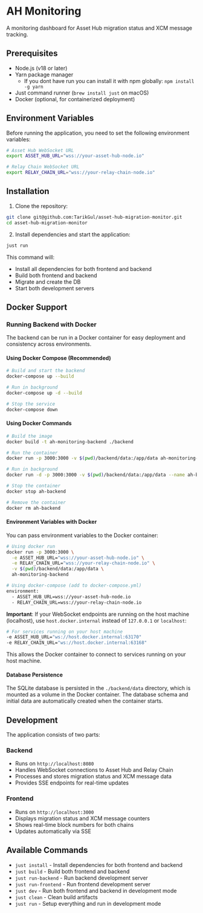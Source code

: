# AH Monitoring

A monitoring dashboard for Asset Hub migration status and XCM message tracking.

## Prerequisites

- Node.js (v18 or later)
- Yarn package manager
    - If you dont have run you can install it with npm globally: `npm install -g yarn`
- Just command runner (`brew install just` on macOS)
- Docker (optional, for containerized deployment)

## Environment Variables

Before running the application, you need to set the following environment variables:

```bash
# Asset Hub WebSocket URL
export ASSET_HUB_URL="wss://your-asset-hub-node.io"

# Relay Chain WebSocket URL
export RELAY_CHAIN_URL="wss://your-relay-chain-node.io"
```

## Installation

1. Clone the repository:
```bash
git clone git@github.com:TarikGul/asset-hub-migration-monitor.git
cd asset-hub-migration-monitor
```

2. Install dependencies and start the application:
```bash
just run
```

This command will:
- Install all dependencies for both frontend and backend
- Build both frontend and backend
- Migrate and create the DB
- Start both development servers

## Docker Support

### Running Backend with Docker

The backend can be run in a Docker container for easy deployment and consistency across environments.

#### Using Docker Compose (Recommended)

```bash
# Build and start the backend
docker-compose up --build

# Run in background
docker-compose up -d --build

# Stop the service
docker-compose down
```

#### Using Docker Commands

```bash
# Build the image
docker build -t ah-monitoring-backend ./backend

# Run the container
docker run -p 3000:3000 -v $(pwd)/backend/data:/app/data ah-monitoring-backend

# Run in background
docker run -d -p 3000:3000 -v $(pwd)/backend/data:/app/data --name ah-backend ah-monitoring-backend

# Stop the container
docker stop ah-backend

# Remove the container
docker rm ah-backend
```

#### Environment Variables with Docker

You can pass environment variables to the Docker container:

```bash
# Using docker run
docker run -p 3000:3000 \
  -e ASSET_HUB_URL="wss://your-asset-hub-node.io" \
  -e RELAY_CHAIN_URL="wss://your-relay-chain-node.io" \
  -v $(pwd)/backend/data:/app/data \
  ah-monitoring-backend

# Using docker-compose (add to docker-compose.yml)
environment:
  - ASSET_HUB_URL=wss://your-asset-hub-node.io
  - RELAY_CHAIN_URL=wss://your-relay-chain-node.io
```

**Important**: If your WebSocket endpoints are running on the host machine (localhost), use `host.docker.internal` instead of `127.0.0.1` or `localhost`:

```bash
# For services running on your host machine
-e ASSET_HUB_URL="ws://host.docker.internal:63170"
-e RELAY_CHAIN_URL="ws://host.docker.internal:63168"
```

This allows the Docker container to connect to services running on your host machine.

#### Database Persistence

The SQLite database is persisted in the `./backend/data` directory, which is mounted as a volume in the Docker container. The database schema and initial data are automatically created when the container starts.

## Development

The application consists of two parts:

### Backend
- Runs on `http://localhost:8080`
- Handles WebSocket connections to Asset Hub and Relay Chain
- Processes and stores migration status and XCM message data
- Provides SSE endpoints for real-time updates

### Frontend
- Runs on `http://localhost:3000`
- Displays migration status and XCM message counters
- Shows real-time block numbers for both chains
- Updates automatically via SSE

## Available Commands

- `just install` - Install dependencies for both frontend and backend
- `just build` - Build both frontend and backend
- `just run-backend` - Run backend development server
- `just run-frontend` - Run frontend development server
- `just dev` - Run both frontend and backend in development mode
- `just clean` - Clean build artifacts
- `just run` - Setup everything and run in development mode
